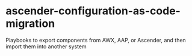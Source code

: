 # ascender-configuration-as-code-migration
Playbooks to export components from AWX, AAP, or Ascender, and then import them into another system
